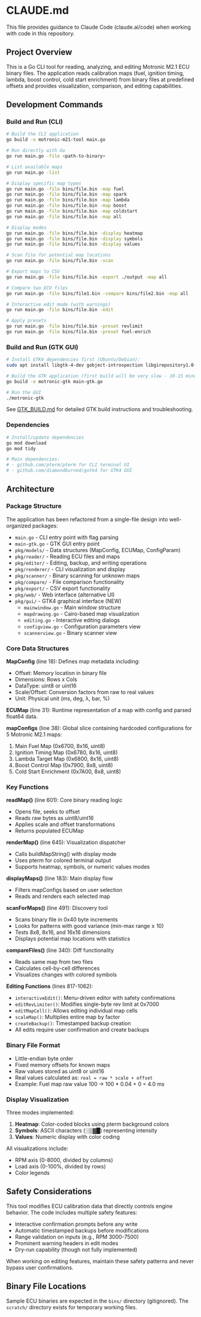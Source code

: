 # CLAUDE.md

This file provides guidance to Claude Code (claude.ai/code) when working with code in this repository.

## Project Overview

This is a Go CLI tool for reading, analyzing, and editing Motronic M2.1 ECU binary files. The application reads calibration maps (fuel, ignition timing, lambda, boost control, cold start enrichment) from binary files at predefined offsets and provides visualization, comparison, and editing capabilities.

## Development Commands

### Build and Run (CLI)
```bash
# Build the CLI application
go build -o motronic-m21-tool main.go

# Run directly with Go
go run main.go -file <path-to-binary>

# List available maps
go run main.go -list

# Display specific map types
go run main.go -file bins/file.bin -map fuel
go run main.go -file bins/file.bin -map spark
go run main.go -file bins/file.bin -map lambda
go run main.go -file bins/file.bin -map boost
go run main.go -file bins/file.bin -map coldstart
go run main.go -file bins/file.bin -map all

# Display modes
go run main.go -file bins/file.bin -display heatmap
go run main.go -file bins/file.bin -display symbols
go run main.go -file bins/file.bin -display values

# Scan file for potential map locations
go run main.go -file bins/file.bin -scan

# Export maps to CSV
go run main.go -file bins/file.bin -export ./output -map all

# Compare two ECU files
go run main.go -file bins/file1.bin -compare bins/file2.bin -map all

# Interactive edit mode (with warnings)
go run main.go -file bins/file.bin -edit

# Apply presets
go run main.go -file bins/file.bin -preset revlimit
go run main.go -file bins/file.bin -preset fuel-enrich
```

### Build and Run (GTK GUI)
```bash
# Install GTK4 dependencies first (Ubuntu/Debian):
sudo apt install libgtk-4-dev gobject-introspection libgirepository1.0-dev

# Build the GTK application (first build will be very slow - 10-15 minutes)
go build -o motronic-gtk main-gtk.go

# Run the GUI
./motronic-gtk
```

See [GTK_BUILD.md](GTK_BUILD.md) for detailed GTK build instructions and troubleshooting.

### Dependencies
```bash
# Install/update dependencies
go mod download
go mod tidy

# Main dependencies:
# - github.com/pterm/pterm for CLI terminal UI
# - github.com/diamondburned/gotk4 for GTK4 GUI
```

## Architecture

### Package Structure
The application has been refactored from a single-file design into well-organized packages:

- `main.go` - CLI entry point with flag parsing
- `main-gtk.go` - GTK GUI entry point
- `pkg/models/` - Data structures (MapConfig, ECUMap, ConfigParam)
- `pkg/reader/` - Reading ECU files and maps
- `pkg/editor/` - Editing, backup, and writing operations
- `pkg/renderer/` - CLI visualization and display
- `pkg/scanner/` - Binary scanning for unknown maps
- `pkg/compare/` - File comparison functionality
- `pkg/export/` - CSV export functionality
- `pkg/web/` - Web interface (alternative UI)
- `pkg/gui/` - GTK4 graphical interface (NEW)
  - `mainwindow.go` - Main window structure
  - `mapdrawing.go` - Cairo-based map visualization
  - `editing.go` - Interactive editing dialogs
  - `configview.go` - Configuration parameters view
  - `scannerview.go` - Binary scanner view

### Core Data Structures

**MapConfig** (line 18): Defines map metadata including:
- Offset: Memory location in binary file
- Dimensions: Rows x Cols
- DataType: uint8 or uint16
- Scale/Offset: Conversion factors from raw to real values
- Unit: Physical unit (ms, deg, λ, bar, %)

**ECUMap** (line 31): Runtime representation of a map with config and parsed float64 data.

**mapConfigs** (line 38): Global slice containing hardcoded configurations for 5 Motronic M2.1 maps:
1. Main Fuel Map (0x6700, 8x16, uint8)
2. Ignition Timing Map (0x6780, 8x16, uint8)
3. Lambda Target Map (0x6800, 8x16, uint8)
4. Boost Control Map (0x7900, 8x8, uint8)
5. Cold Start Enrichment (0x7A00, 8x8, uint8)

### Key Functions

**readMap()** (line 601): Core binary reading logic
- Opens file, seeks to offset
- Reads raw bytes as uint8/uint16
- Applies scale and offset transformations
- Returns populated ECUMap

**renderMap()** (line 645): Visualization dispatcher
- Calls buildMapString() with display mode
- Uses pterm for colored terminal output
- Supports heatmap, symbols, or numeric values modes

**displayMaps()** (line 183): Main display flow
- Filters mapConfigs based on user selection
- Reads and renders each selected map

**scanForMaps()** (line 491): Discovery tool
- Scans binary file in 0x40 byte increments
- Looks for patterns with good variance (min-max range ≥ 10)
- Tests 8x8, 8x16, and 16x16 dimensions
- Displays potential map locations with statistics

**compareFiles()** (line 340): Diff functionality
- Reads same map from two files
- Calculates cell-by-cell differences
- Visualizes changes with colored symbols

**Editing Functions** (lines 817-1062):
- `interactiveEdit()`: Menu-driven editor with safety confirmations
- `editRevLimiter()`: Modifies single-byte rev limit at 0x7000
- `editMapCell()`: Allows editing individual map cells
- `scaleMap()`: Multiplies entire map by factor
- `createBackup()`: Timestamped backup creation
- All edits require user confirmation and create backups

### Binary File Format
- Little-endian byte order
- Fixed memory offsets for known maps
- Raw values stored as uint8 or uint16
- Real values calculated as: `real = raw * scale + offset`
- Example: Fuel map raw value 100 → 100 * 0.04 + 0 = 4.0 ms

### Display Visualization
Three modes implemented:
1. **Heatmap**: Color-coded blocks using pterm background colors
2. **Symbols**: ASCII characters (░▒▓█) representing intensity
3. **Values**: Numeric display with color coding

All visualizations include:
- RPM axis (0-8000, divided by columns)
- Load axis (0-100%, divided by rows)
- Color legends

## Safety Considerations

This tool modifies ECU calibration data that directly controls engine behavior. The code includes multiple safety features:
- Interactive confirmation prompts before any write
- Automatic timestamped backups before modifications
- Range validation on inputs (e.g., RPM 3000-7500)
- Prominent warning headers in edit modes
- Dry-run capability (though not fully implemented)

When working on editing features, maintain these safety patterns and never bypass user confirmations.

## Binary File Locations

Sample ECU binaries are expected in the `bins/` directory (gitignored). The `scratch/` directory exists for temporary working files.
